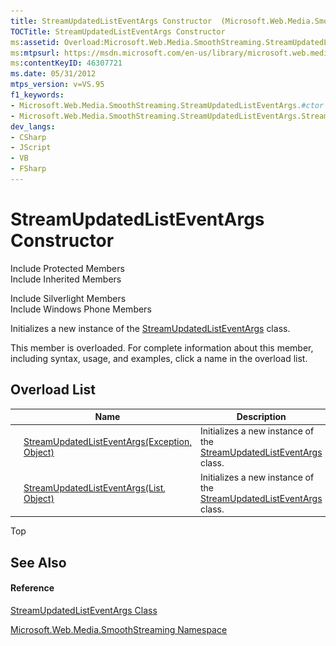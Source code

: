 ```yaml
---
title: StreamUpdatedListEventArgs Constructor  (Microsoft.Web.Media.SmoothStreaming)
TOCTitle: StreamUpdatedListEventArgs Constructor
ms:assetid: Overload:Microsoft.Web.Media.SmoothStreaming.StreamUpdatedListEventArgs.#ctor
ms:mtpsurl: https://msdn.microsoft.com/en-us/library/microsoft.web.media.smoothstreaming.streamupdatedlisteventargs.streamupdatedlisteventargs(v=VS.95)
ms:contentKeyID: 46307721
ms.date: 05/31/2012
mtps_version: v=VS.95
f1_keywords:
- Microsoft.Web.Media.SmoothStreaming.StreamUpdatedListEventArgs.#ctor
- Microsoft.Web.Media.SmoothStreaming.StreamUpdatedListEventArgs.StreamUpdatedListEventArgs
dev_langs:
- CSharp
- JScript
- VB
- FSharp
---
```


# StreamUpdatedListEventArgs Constructor

Include Protected Members  
Include Inherited Members  

Include Silverlight Members  
Include Windows Phone Members  

Initializes a new instance of the [StreamUpdatedListEventArgs](streamupdatedlisteventargs-class-microsoft-web-media-smoothstreaming_1.md) class.

This member is overloaded. For complete information about this member, including syntax, usage, and examples, click a name in the overload list.

## Overload List

||Name|Description|
|--- |--- |--- |
|![Public method](images/Ff728153.pubmethod(en-us,VS.90).gif "Public method") ![Supported by Windows Phone](images/Ff728255.slMobile(VS.95).gif "Supported by Windows Phone")|[StreamUpdatedListEventArgs(Exception, Object)](streamupdatedlisteventargs-constructor-exception-object-microsoft-web-media-smoothstreaming_1.md)|Initializes a new instance of the [StreamUpdatedListEventArgs](streamupdatedlisteventargs-class-microsoft-web-media-smoothstreaming_1.md) class.|
|![Public method](images/Ff728153.pubmethod(en-us,VS.90).gif "Public method") ![Supported by Windows Phone](images/Ff728255.slMobile(VS.95).gif "Supported by Windows Phone")|[StreamUpdatedListEventArgs(List<StreamUpdatedEventArgs>, Object)](streamupdatedlisteventargs-constructor-list-streamupdatedeventargs-object-microsoft-web-media-smoothstreaming_1.md)|Initializes a new instance of the [StreamUpdatedListEventArgs](streamupdatedlisteventargs-class-microsoft-web-media-smoothstreaming_1.md) class.|

Top

## See Also

#### Reference

[StreamUpdatedListEventArgs Class](streamupdatedlisteventargs-class-microsoft-web-media-smoothstreaming_1.md)

[Microsoft.Web.Media.SmoothStreaming Namespace](microsoft-web-media-smoothstreaming-namespace_1.md)

